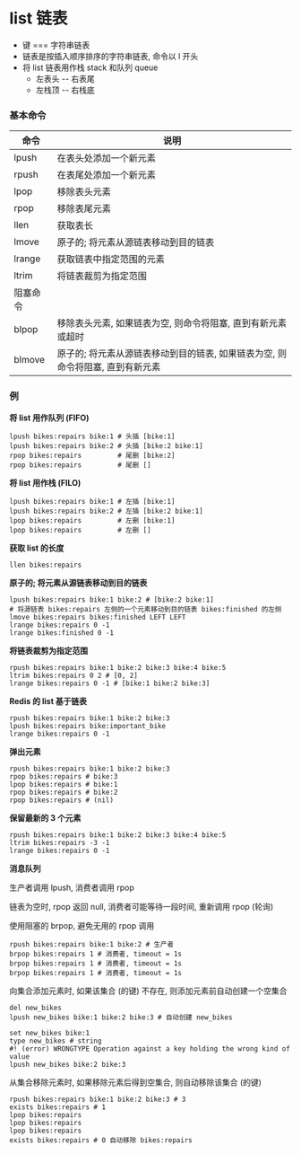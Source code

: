 # list 链表

- 键 === 字符串链表
- 链表是按插入顺序排序的字符串链表, 命令以 l 开头
- 将 list 链表用作栈 stack 和队列 queue
  - 左表头 -- 右表尾
  - 左栈顶 -- 右栈底

### 基本命令

| 命令     | 说明                                                                           |
| -------- | ------------------------------------------------------------------------------ |
| lpush    | 在表头处添加一个新元素                                                         |
| rpush    | 在表尾处添加一个新元素                                                         |
| lpop     | 移除表头元素                                                                   |
| rpop     | 移除表尾元素                                                                   |
| llen     | 获取表长                                                                       |
| lmove    | 原子的; 将元素从源链表移动到目的链表                                           |
| lrange   | 获取链表中指定范围的元素                                                       |
| ltrim    | 将链表裁剪为指定范围                                                           |
| 阻塞命令 |                                                                                |
| blpop    | 移除表头元素, 如果链表为空, 则命令将阻塞, 直到有新元素或超时                   |
| blmove   | 原子的; 将元素从源链表移动到目的链表, 如果链表为空, 则命令将阻塞, 直到有新元素 |

### 例

**将 list 用作队列 (FIFO)**

```shell
lpush bikes:repairs bike:1 # 头插 [bike:1]
lpush bikes:repairs bike:2 # 头插 [bike:2 bike:1]
rpop bikes:repairs         # 尾删 [bike:2]
rpop bikes:repairs         # 尾删 []
```

**将 list 用作栈 (FILO)**

```shell
lpush bikes:repairs bike:1 # 左插 [bike:1]
lpush bikes:repairs bike:2 # 左插 [bike:2 bike:1]
lpop bikes:repairs         # 左删 [bike:1]
lpop bikes:repairs         # 左删 []
```

**获取 list 的长度**

```shell
llen bikes:repairs
```

**原子的; 将元素从源链表移动到目的链表**

```shell
lpush bikes:repairs bike:1 bike:2 # [bike:2 bike:1]
# 将源链表 bikes:repairs 左侧的一个元素移动到目的链表 bikes:finished 的左侧
lmove bikes:repairs bikes:finished LEFT LEFT
lrange bikes:repairs 0 -1
lrange bikes:finished 0 -1
```

**将链表裁剪为指定范围**

```shell
rpush bikes:repairs bike:1 bike:2 bike:3 bike:4 bike:5
ltrim bikes:repairs 0 2 # [0, 2]
lrange bikes:repairs 0 -1 # [bike:1 bike:2 bike:3]
```

**Redis 的 list 基于链表**

```shell
rpush bikes:repairs bike:1 bike:2 bike:3
lpush bikes:repairs bike:important_bike
lrange bikes:repairs 0 -1
```

**弹出元素**

```shell
rpush bikes:repairs bike:1 bike:2 bike:3
rpop bikes:repairs # bike:3
lpop bikes:repairs # bike:1
rpop bikes:repairs # bike:2
rpop bikes:repairs # (nil)
```

**保留最新的 3 个元素**

```shell
rpush bikes:repairs bike:1 bike:2 bike:3 bike:4 bike:5
ltrim bikes:repairs -3 -1
lrange bikes:repairs 0 -1
```

**消息队列**

生产者调用 lpush, 消费者调用 rpop

链表为空时, rpop 返回 null, 消费者可能等待一段时间, 重新调用 rpop (轮询)

使用阻塞的 brpop, 避免无用的 rpop 调用

```shell
rpush bikes:repairs bike:1 bike:2 # 生产者
brpop bikes:repairs 1 # 消费者, timeout = 1s
brpop bikes:repairs 1 # 消费者, timeout = 1s
brpop bikes:repairs 1 # 消费者, timeout = 1s
```

向集合添加元素时, 如果该集合 (的键) 不存在, 则添加元素前自动创建一个空集合

```shell
del new_bikes
lpush new_bikes bike:1 bike:2 bike:3 # 自动创建 new_bikes

set new_bikes bike:1
type new_bikes # string
#! (error) WRONGTYPE Operation against a key holding the wrong kind of value
lpush new_bikes bike:2 bike:3
```

从集合移除元素时, 如果移除元素后得到空集合, 则自动移除该集合 (的键)

```shell
rpush bikes:repairs bike:1 bike:2 bike:3 # 3
exists bikes:repairs # 1
lpop bikes:repairs
lpop bikes:repairs
lpop bikes:repairs
exists bikes:repairs # 0 自动移除 bikes:repairs
```
